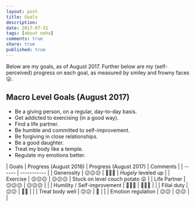 ```yaml
---
layout: post
title: Goals
description: 
date: 2017-07-31
tags: [about neha]
comments: true
share: true
published: true
---
```


Below are my goals, as of August 2017. Further below are my (self-perceived) progress on each goal, as measured by smiley and frowny faces 😛. 


## Macro Level Goals (August 2017)

* Be a giving person, on a regular, day-to-day basis.
* Get addicted to exercising (in a good way).
* Find a life partner.
* Be humble and committed to self-improvement.
* Be forgiving in close relationships.
* Be a good daughter.
* Treat my body like a temple. 
* Regulate my emotions better.

| Goals | Progress (August 2016) | Progress (August 2017) | Comments |
| ------ | ----------- |
| Generosity   | 😕😕😕 | 🙂🙂🙂 | *Hugely* leveled up |
| Exercise | 😕😕😕 | 😕😕😕 | Stuck on level couch potato 😛 |
| Life Partner    | 😕😕😕 | 😕😕😕 |  |
| Humility / Self-improvement | 🙂🙂🙂 | 🙂🙂🙂 |  |
| Filial duty  | 😕😕 | 🙂🙂 |  |
| Treat body well    | 😕😕 | 🙂 |  |
| Emotion regulation    | 😕😕 | 😕😕 |  |

